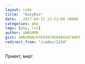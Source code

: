 ```yaml
---
layout: code
title:  "EasyRss"
date:   2017-04-12 13:22:08 +0000
categories: php
tags: [php, rss]
author: aNNiMON
gist: aNNiMON/6fb9397db6404187466f
redirect_from: "/codes/1234"
---
```


Привет, мир!
